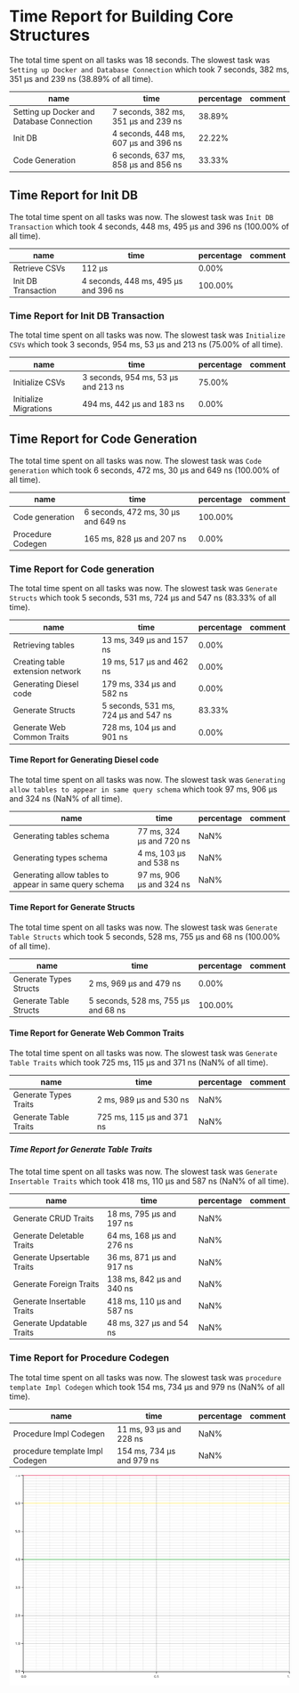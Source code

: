 # Time Report for Building Core Structures

The total time spent on all tasks was 18 seconds.
The slowest task was `Setting up Docker and Database Connection` which took 7 seconds, 382 ms, 351 µs and 239 ns (38.89% of all time).

| name                                      | time                                 | percentage | comment |
|-------------------------------------------|--------------------------------------|------------|---------|
| Setting up Docker and Database Connection | 7 seconds, 382 ms, 351 µs and 239 ns | 38.89%     |         |
| Init DB                                   | 4 seconds, 448 ms, 607 µs and 396 ns | 22.22%     |         |
| Code Generation                           | 6 seconds, 637 ms, 858 µs and 856 ns | 33.33%     |         |

## Time Report for Init DB

The total time spent on all tasks was now.
The slowest task was `Init DB Transaction` which took 4 seconds, 448 ms, 495 µs and 396 ns (100.00% of all time).

| name                | time                                 | percentage | comment |
|---------------------|--------------------------------------|------------|---------|
| Retrieve CSVs       | 112 µs                               | 0.00%      |         |
| Init DB Transaction | 4 seconds, 448 ms, 495 µs and 396 ns | 100.00%    |         |

### Time Report for Init DB Transaction

The total time spent on all tasks was now.
The slowest task was `Initialize CSVs` which took 3 seconds, 954 ms, 53 µs and 213 ns (75.00% of all time).

| name                  | time                                | percentage | comment |
|-----------------------|-------------------------------------|------------|---------|
| Initialize CSVs       | 3 seconds, 954 ms, 53 µs and 213 ns | 75.00%     |         |
| Initialize Migrations | 494 ms, 442 µs and 183 ns           | 0.00%      |         |

## Time Report for Code Generation

The total time spent on all tasks was now.
The slowest task was `Code generation` which took 6 seconds, 472 ms, 30 µs and 649 ns (100.00% of all time).

| name              | time                                | percentage | comment |
|-------------------|-------------------------------------|------------|---------|
| Code generation   | 6 seconds, 472 ms, 30 µs and 649 ns | 100.00%    |         |
| Procedure Codegen | 165 ms, 828 µs and 207 ns           | 0.00%      |         |

### Time Report for Code generation

The total time spent on all tasks was now.
The slowest task was `Generate Structs` which took 5 seconds, 531 ms, 724 µs and 547 ns (83.33% of all time).

| name                             | time                                 | percentage | comment |
|----------------------------------|--------------------------------------|------------|---------|
| Retrieving tables                | 13 ms, 349 µs and 157 ns             | 0.00%      |         |
| Creating table extension network | 19 ms, 517 µs and 462 ns             | 0.00%      |         |
| Generating Diesel code           | 179 ms, 334 µs and 582 ns            | 0.00%      |         |
| Generate Structs                 | 5 seconds, 531 ms, 724 µs and 547 ns | 83.33%     |         |
| Generate Web Common Traits       | 728 ms, 104 µs and 901 ns            | 0.00%      |         |

#### Time Report for Generating Diesel code

The total time spent on all tasks was now.
The slowest task was `Generating allow tables to appear in same query schema` which took 97 ms, 906 µs and 324 ns (NaN% of all time).

| name                                                   | time                     | percentage | comment |
|--------------------------------------------------------|--------------------------|------------|---------|
| Generating tables schema                               | 77 ms, 324 µs and 720 ns | NaN%       |         |
| Generating types schema                                | 4 ms, 103 µs and 538 ns  | NaN%       |         |
| Generating allow tables to appear in same query schema | 97 ms, 906 µs and 324 ns | NaN%       |         |

#### Time Report for Generate Structs

The total time spent on all tasks was now.
The slowest task was `Generate Table Structs` which took 5 seconds, 528 ms, 755 µs and 68 ns (100.00% of all time).

| name                   | time                                | percentage | comment |
|------------------------|-------------------------------------|------------|---------|
| Generate Types Structs | 2 ms, 969 µs and 479 ns             | 0.00%      |         |
| Generate Table Structs | 5 seconds, 528 ms, 755 µs and 68 ns | 100.00%    |         |

#### Time Report for Generate Web Common Traits

The total time spent on all tasks was now.
The slowest task was `Generate Table Traits` which took 725 ms, 115 µs and 371 ns (NaN% of all time).

| name                  | time                      | percentage | comment |
|-----------------------|---------------------------|------------|---------|
| Generate Types Traits | 2 ms, 989 µs and 530 ns   | NaN%       |         |
| Generate Table Traits | 725 ms, 115 µs and 371 ns | NaN%       |         |

##### Time Report for Generate Table Traits

The total time spent on all tasks was now.
The slowest task was `Generate Insertable Traits` which took 418 ms, 110 µs and 587 ns (NaN% of all time).

| name                       | time                      | percentage | comment |
|----------------------------|---------------------------|------------|---------|
| Generate CRUD Traits       | 18 ms, 795 µs and 197 ns  | NaN%       |         |
| Generate Deletable Traits  | 64 ms, 168 µs and 276 ns  | NaN%       |         |
| Generate Upsertable Traits | 36 ms, 871 µs and 917 ns  | NaN%       |         |
| Generate Foreign Traits    | 138 ms, 842 µs and 340 ns | NaN%       |         |
| Generate Insertable Traits | 418 ms, 110 µs and 587 ns | NaN%       |         |
| Generate Updatable Traits  | 48 ms, 327 µs and 54 ns   | NaN%       |         |

### Time Report for Procedure Codegen

The total time spent on all tasks was now.
The slowest task was `procedure template Impl Codegen` which took 154 ms, 734 µs and 979 ns (NaN% of all time).

| name                            | time                      | percentage | comment |
|---------------------------------|---------------------------|------------|---------|
| Procedure Impl Codegen          | 11 ms, 93 µs and 228 ns   | NaN%       |         |
| procedure template Impl Codegen | 154 ms, 734 µs and 979 ns | NaN%       |         |

![Plot](time_requirements_report.png)
